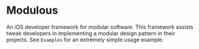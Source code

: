 # Modulous

An iOS developer framework for modular software. This framework assists tweak developers in implementing a modular design pattern in their projects. See `Examples` for an extremely simple usage example.

